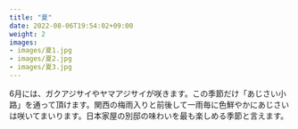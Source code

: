 ```yaml
---
title: "夏"
date: 2022-08-06T19:54:02+09:00
weight: 2
images:
- images/夏1.jpg
- images/夏2.jpg
- images/夏3.jpg
---
```


6月には、ガクアジサイやヤマアジサイが咲きます。この季節だけ「あじさい小路」を通って頂けます。関西の梅雨入りと前後して一雨毎に色鮮やかにあじさいは咲いてまいります。日本家屋の別邸の味わいを最も楽しめる季節と言えます。
